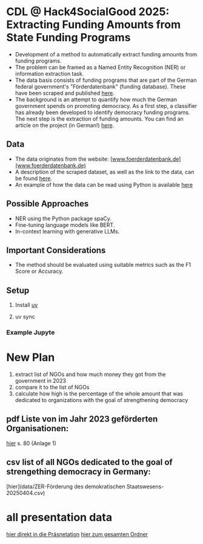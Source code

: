 # CDL @ Hack4SocialGood 2025: Extracting Funding Amounts from State Funding Programs

- Development of a method to automatically extract funding amounts from funding programs.
- The problem can be framed as a Named Entity Recognition (NER) or information extraction task.
- The data basis consists of funding programs that are part of the German federal government's "Förderdatenbank" (funding database). These have been scraped and published [here](https://github.com/CorrelAid/cdl_funding_crawler).
- The background is an attempt to quantify how much the German government spends on promoting democracy. As a first step, a classifier has already been developed to identify democracy funding programs. The next step is the extraction of funding amounts. You can find an article on the project (in German!) [here](https://civic-data.de/transparente_demokratiefoerderung/).

## Data

- The data originates from the website: [www.foerderdatenbank.de](www.foerderdatenbank.de)
- A description of the scraped dataset, as well as the link to the data, can be found [here](https://github.com/CorrelAid/cdl_funding_crawler).
- An example of how the data can be read using Python is available [here](https://github.com/CorrelAid/cdl_funding_crawler/blob/main/index.ipynb)

## Possible Approaches

- NER using the Python package spaCy.
- Fine-tuning language models like BERT.
- In-context learning with generative LLMs.

## Important Considerations
- The method should be evaluated using suitable metrics such as the F1 Score or Accuracy.

## Setup

1. Install [uv](https://docs.astral.sh/uv/#installation)

2. uv sync

### Example Jupyte


# New Plan
1. extract list of NGOs and how much money they got from the government in 2023
2. compare it to the list of NGOs
3. calculate how high is the percentage of the whole amount that was dedicated to organizations with the goal of strengthening democracy
   
## pdf Liste von im Jahr 2023 geförderten Organisationen:
[hier](https://dserver.bundestag.de/btd/20/102/2010233.pdf)
s. 80 (Anlage 1)

## csv list of all NGOs dedicated to the goal of strengething democracy in Germany:
[hier](data/ZER-Förderung des demokratischen Staatswesens-20250404.csv)


# all presentation data
[hier direkt in die Präsnetation](https://docs.google.com/presentation/d/1L-oxCOHbYQvFwAtFDOzxMkiCDXSXYDdX/edit?usp=sharing&ouid=101148340939463999290&rtpof=true&sd=true)
[hier zum gesamten Ordner](https://drive.google.com/drive/folders/1szpJHaoji9PNzvuhVEgPEwq0DcM7yi-K?usp=sharing)
